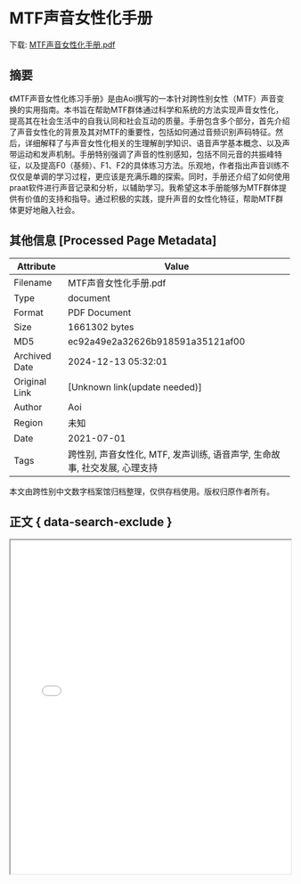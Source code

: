 # MTF声音女性化手册

<!-- tcd_download_link -->
下载: <a href="../MTF声音女性化手册.pdf" download>MTF声音女性化手册.pdf</a>
<!-- tcd_download_link_end -->

## 摘要

<!-- tcd_abstract -->
《MTF声音女性化练习手册》是由Aoi撰写的一本针对跨性别女性（MTF）声音变换的实用指南。本书旨在帮助MTF群体通过科学和系统的方法实现声音女性化，提高其在社会生活中的自我认同和社会互动的质量。手册包含多个部分，首先介绍了声音女性化的背景及其对MTF的重要性，包括如何通过音频识别声码特征。然后，详细解释了与声音女性化相关的生理解剖学知识、语音声学基本概念、以及声带运动和发声机制。手册特别强调了声音的性别感知，包括不同元音的共振峰特征，以及提高F0（基频）、F1、F2的具体练习方法。乐观地，作者指出声音训练不仅仅是单调的学习过程，更应该是充满乐趣的探索。同时，手册还介绍了如何使用praat软件进行声音记录和分析，以辅助学习。我希望这本手册能够为MTF群体提供有价值的支持和指导。通过积极的实践，提升声音的女性化特征，帮助MTF群体更好地融入社会。

<!-- tcd_abstract_end -->

## 其他信息 [Processed Page Metadata]

| Attribute       | Value                                  |
|-----------------|----------------------------------------|
| Filename        | MTF声音女性化手册.pdf                             |
| Type            | document                                 |
| Format          | PDF Document                               |
| Size            | 1661302 bytes                           |
| MD5             | ec92a49e2a32626b918591a35121af00                                  |
| Archived Date   | 2024-12-13 05:32:01                             |
| Original Link   | [Unknown link(update needed)]                         |
| Author          | Aoi                               |
| Region          | 未知                               |
| Date            | 2021-07-01                                 |
| Tags            | 跨性别, 声音女性化, MTF, 发声训练, 语音声学, 生命故事, 社交发展, 心理支持                                 |

本文由跨性别中文数字档案馆归档整理，仅供存档使用。版权归原作者所有。


## 正文 { data-search-exclude }

<!-- tcd_main_text -->
<iframe src="../MTF声音女性化手册.pdf" width="100%" height="600px">
    <p>无法显示PDF，请下载查看。</p>
</iframe>
<!-- tcd_main_text_end -->

